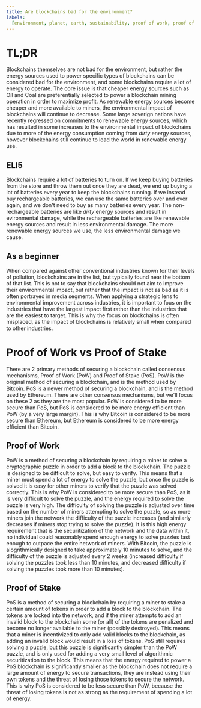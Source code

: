 ```yaml
---
title: Are blockchains bad for the environment?
labels:
  [environment, planet, earth, sustainability, proof of work, proof of stake]
---
```


# TL;DR

Blockchains themselves are not bad for the environment, but rather the energy sources used to power specific types of blockchains can be considered bad for the environment, and some blockchains require a lot of energy to operate. The core issue is that cheaper energy sources such as Oil and Coal are preferentially selected to power a blockchain mining operation in order to maximize profit. As renewable energy sources become cheaper and more available to miners, the environmental impact of blockchains will continue to decrease. Some large soverign nations have recently regressed on commitments to renewable energy sources, which has resulted in some increases to the environmental impact of blockchains due to more of the energy consumption coming from _dirty_ energy sources, however blockchains still continue to lead the world in renewable energy use.

## ELI5

Blockchains require a lot of batteries to turn on. If we keep buying batteries from the store and throw them out once they are dead, we end up buying a lot of batteries every year to keep the blockchains running. If we instead buy rechargeable batteries, we can use the same batteries over and over again, and we don't need to buy as many batteries every year. The non-rechargeable batteries are like _dirty_ energy sources and result in evironmental damage, while the rechargeable batteries are like renewable energy sources and result in less environmental damage. The more renewable energy sources we use, the less environmental damage we cause.

## As a beginner

When compared against other conventional industries known for their levels of pollution, blockchains are in the list, but typically found near the bottom of that list. This is not to say that blockchains should not aim to improve their environmental impact, but rather that the impact is not as bad as it is often portrayed in media segments. When applying a strategic lens to environmental improvement across industries, it is important to fous on the industries that have the largest impact first rather than the industries that are the easiest to target. This is why the focus on blockchains is often misplaced, as the impact of blockchains is relatively small when compared to other industries.

<!--
## As an intermediate

_explanation_for_experienced_understanding_of_blockchains_
-->
<!--
## As an expert

_explanation_for_professional_understanding_of_blockchains_
-->

# Proof of Work vs Proof of Stake

There are 2 primary methods of securing a blockchain called consensus mechanisms, Proof of Work (PoW) and Proof of Stake (PoS). PoW is the original method of securing a blockchain, and is the method used by Bitcoin. PoS is a newer method of securing a blockchain, and is the method used by Ethereum. There are other consensus mechanisms, but we'll focus on these 2 as they are the most popular. PoW is considered to be more secure than PoS, but PoS is considered to be more energy efficient than PoW (by a very large margin). This is why Bitcoin is considered to be more secure than Ethereum, but Ethereum is considered to be more energy efficient than Bitcoin.

## Proof of Work

PoW is a method of securing a blockchain by requiring a miner to solve a cryptographic puzzle in order to add a block to the blockchain. The puzzle is designed to be difficult to solve, but easy to verify. This means that a miner must spend a lot of energy to solve the puzzle, but once the puzzle is solved it is easy for other miners to verify that the puzzle was solved correctly. This is why PoW is considered to be more secure than PoS, as it is very difficult to solve the puzzle, and the energy required to solve the puzzle is very high. The difficulty of solving the puzzle is adjusted over time based on the number of miners attempting to solve the puzzle, so as more miners join the network the difficulty of the puzzle increases (and similarly decreases if miners stop trying to solve the puzzle). It is this high energy requirement that is the securitization of the network and the data within it, no individual could reasonably spend enough energy to solve puzzles fast enough to outpace the entire network of miners. With Bitcoin, the puzzle is alogrithmically designed to take approximately 10 minutes to solve, and the difficulty of the puzzle is adjusted every 2 weeks (increased difficulty if solving the puzzles took less than 10 minutes, and decreased difficulty if solving the puzzles took more than 10 minutes).

## Proof of Stake

PoS is a method of securing a blockchain by requiring a miner to stake a certain amount of tokens in order to add a block to the blockchain. The tokens are locked into the network, and if the miner attempts to add an invalid block to the blockchain some (or all) of the tokens are penalized and become no longer available to the miner (possibly destroyed). This means that a miner is incentivized to only add valid blocks to the blockchain, as adding an invalid block would result in a loss of tokens. PoS still requires solving a puzzle, but this puzzle is significantly simpler than the PoW puzzle, and is only used for adding a very small level of algorithmic securitization to the block. This means that the energy required to power a PoS blockchain is significantly smaller as the blockchain does not require a large amount of energy to secure transactions, they are instead using their own tokens and the threat of losing those tokens to secure the network. This is why PoS is considered to be less secure than PoW, because the threat of losing tokens is not as strong as the requirement of spending a lot of energy.
